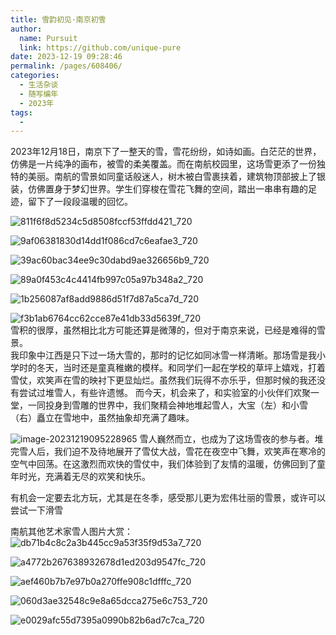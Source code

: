 ```yaml
---
title: 雪韵初见·南京初雪
author: 
  name: Pursuit
  link: https://github.com/unique-pure
date: 2023-12-19 09:28:46
permalink: /pages/608406/
categories: 
  - 生活杂谈
  - 随写编年
  - 2023年
tags: 
  - 
---
```

2023年12月18日，南京下了一整天的雪，雪花纷纷，如诗如画。白茫茫的世界，仿佛是一片纯净的画布，被雪的柔美覆盖。而在南航校园里，这场雪更添了一份独特的美丽。南航的雪景如同童话般迷人，树木被白雪裹挟着，建筑物顶部披上了银装，仿佛置身于梦幻世界。学生们穿梭在雪花飞舞的空间，踏出一串串有趣的足迹，留下了一段段温暖的回忆。

![811f6f8d5234c5d8508fccf53ffdd421_720](https://raw.githubusercontent.com/unique-pure/NewPicGoLibrary/main/img/811f6f8d5234c5d8508fccf53ffdd421_720.jpg)

![9af06381830d14dd1f086cd7c6eafae3_720](https://raw.githubusercontent.com/unique-pure/NewPicGoLibrary/main/img/9af06381830d14dd1f086cd7c6eafae3_720.jpg)

![39ac60bac34ee9c30dabd9ae326656b9_720](https://raw.githubusercontent.com/unique-pure/NewPicGoLibrary/main/img/39ac60bac34ee9c30dabd9ae326656b9_720.jpg)

![89a0f453c4c4414fb997c05a97b348a2_720](https://raw.githubusercontent.com/unique-pure/NewPicGoLibrary/main/img/89a0f453c4c4414fb997c05a97b348a2_720.jpg)

![1b256087af8add9886d51f7d87a5ca7d_720](https://raw.githubusercontent.com/unique-pure/NewPicGoLibrary/main/img/1b256087af8add9886d51f7d87a5ca7d_720.jpg)

![f3b1ab6764cc62cce87e41db33d5639f_720](https://raw.githubusercontent.com/unique-pure/NewPicGoLibrary/main/img/f3b1ab6764cc62cce87e41db33d5639f_720.jpg)
<br/>
雪积的很厚，虽然相比北方可能还算是微薄的，但对于南京来说，已经是难得的雪景。
<br/>
我印象中江西是只下过一场大雪的，那时的记忆如同冰雪一样清晰。那场雪是我小学时的冬天，当时还是童真稚嫩的模样。和同学们一起在学校的草坪上嬉戏，打着雪仗，欢笑声在雪的映衬下更显灿烂。虽然我们玩得不亦乐乎，但那时候的我还没有尝试过堆雪人，有些许遗憾。
而今天，机会来了，和实验室的小伙伴们欢聚一堂，一同投身到雪雕的世界中，我们聚精会神地堆起雪人，大宝（左）和小雪（右）矗立在雪地中，虽然抽象却充满了趣味。

![image-20231219095228965](https://raw.githubusercontent.com/unique-pure/NewPicGoLibrary/main/img/image-20231219095228965.png)
雪人巍然而立，也成为了这场雪夜的参与者。堆完雪人后，我们迫不及待地展开了雪仗大战，雪花在夜空中飞舞，欢笑声在寒冷的空气中回荡。在这激烈而欢快的雪仗中，我们体验到了友情的温暖，仿佛回到了童年时光，充满着无尽的欢笑和快乐。

有机会一定要去北方玩，尤其是在冬季，感受那儿更为宏伟壮丽的雪景，或许可以尝试一下滑雪

南航其他艺术家雪人图片大赏：
![db71b4c8c2a3b445cc9a53f35f9d53a7_720](https://raw.githubusercontent.com/unique-pure/NewPicGoLibrary/main/img/db71b4c8c2a3b445cc9a53f35f9d53a7_720.jpg)

![a4772b267638932678d1ed203d9547fc_720](https://raw.githubusercontent.com/unique-pure/NewPicGoLibrary/main/img/a4772b267638932678d1ed203d9547fc_720.jpg)

![aef460b7b7e97b0a270ffe908c1dfffc_720](https://raw.githubusercontent.com/unique-pure/NewPicGoLibrary/main/img/aef460b7b7e97b0a270ffe908c1dfffc_720.jpg)

![060d3ae32548c9e8a65dcca275e6c753_720](https://raw.githubusercontent.com/unique-pure/NewPicGoLibrary/main/img/060d3ae32548c9e8a65dcca275e6c753_720.jpg)

![e0029afc55d7395a0990b82b6ad7c7ca_720](https://raw.githubusercontent.com/unique-pure/NewPicGoLibrary/main/img/e0029afc55d7395a0990b82b6ad7c7ca_720.jpg)